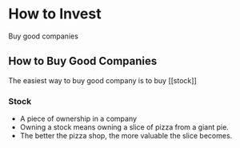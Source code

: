 
# How to Invest
Buy good companies

## How to Buy Good Companies
The easiest way to buy good company is to buy [[stock]]

### Stock
- A piece of ownership in a company
- Owning a stock means owning a slice of pizza from a giant pie. 
- The better the pizza shop, the more valuable the slice becomes. 


